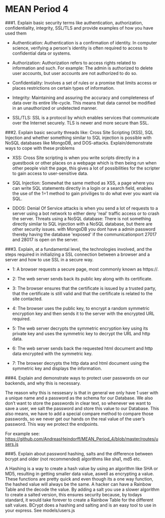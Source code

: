 # MEAN Period 4

###1. Explain basic security terms like authentication, authorization, confidentiality, integrity, SSL/TLS and provide examples of how you have used them

- Authentication:
Authentication is a confirmation of identity. In computer science, verifying a person's identity is often required to
access to confidential data or systems.

- Authorization:
Authorization refers to access rights related to information and such.
For example: The admin is authorized to delete user accounts, but user accounts are not authorized to do so.

- Confidentiality:
Involves a set of rules or a promise that limits access or places restrictions on certain types of information.

- Integrity:
Maintaining and assuring the accuracy and completeness of data over its entire life-cycle. This means that data cannot
be modified in an unauthorized or undetected manner.

- SSL/TLS:
SSL is a protocol by which enables services that communicate over the Internet securely.
TLS is newer and more secure than SSL.

###2. Explain basic security threads like: Cross Site Scripting (XSS), SQL Injection and whether something similar to SQL injection is possible with NoSQL databases like MongoDB, and DOS-attacks. Explain/demonstrate ways to cope with these problems

- XSS:
Cross Site scripting is when you write scripts directly in a guestbook or other places on a webpage which is then being run when other people visit the page, this gives a lot of possibilities for the scripter to gain access to user-sensitive data.

- SQL Injection: 
Somewhat the same method as XSS, a page where you can write SQL statements directly in a login or a search field, enables the use of the 1=1 method to gain priviliges to do what ever you want via SQL.

- DDOS:
Denial Of Service attacks is when you send a lot of requests to a server using a bot network to either deny 'real' traffic access or to crash the server. Threats using a NoSQL database: There is not something directly similar to SQL injection with a NoSQL database, but there are other security issues. with MongoDB you dont have a admin password thereby having the database 'exposed' if the communicationport 27017 and 28017 is open on the server.

###3. Explain, at a fundamental level, the technologies involved, and the steps required in initializing a SSL connection between a browser and a server and how to use SSL in a secure way.

- 1: A browser requests a secure page, most commonly known as https://.

- 2: The web server sends back its public key along with its certificate.

- 3: The browser ensures that the certificate is issued by a trusted party, that the certificate is still valid and that the certificate is related to the site contacted.

- 4: The browser uses the public key, to encrypt a random symmetric encryption key and then sends it to the server with the encrypted URL required.

- 5: The web server decrypts the symmetric encryption key using its private key and uses the symmetric key to decrypt the URL and http data.

- 6: The web server sends back the requested html document and http data encrypted with the symmetric key.

- 7: The browser decrypts the http data and html document using the symmetric key and displays the information.

###4. Explain and demonstrate ways to protect user passwords on our backends, and why this is necessary.

The reason why this is nessesary is that in general we only have 1 user with a unique name and a password as the schema for our Database. We also don’t want to store the passwords in clear text, so whenever we want to save a user, we salt the password and store this value to our Database. This also means, we have to add a special compare method to compare those passwords, so we never get our hands on the real value of the user’s password. This way we protect the endpoints.

For example see: https://github.com/AndreasHeindorff/MEAN_Period_4/blob/master/routes/users.js

###5. Explain about password hashing, salts and the difference between bcrypt and older (not recommended) algorithms like sha1, md5 etc.

A Hashing is a way to create a hash value by using an algorithm like SHA or MD5, resulting in getting smaller data value, aswell as encrypting a value. These functions are pretty quick and even though its a one way function, the hashed value will always be the same. A hacker can have a Rainbow Table and the decode the value. By adding a salt you use a slower algorithm to create a salted version, this ensures security because, by todays standard, it would take forever to create a Rainbow Table for the different salt values. BCrypt does a hashing and salting and is an easy tool to use in your express. See models/users.js
